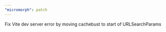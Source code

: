 ```yaml
---
"micromorph": patch
---
```


Fix Vite dev server error by moving cachebust to start of URLSearchParams
